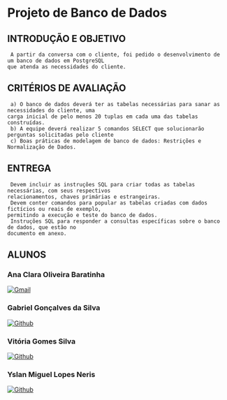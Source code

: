 # Projeto de Banco de Dados

## INTRODUÇÃO E OBJETIVO

     A partir da conversa com o cliente, foi pedido o desenvolvimento de um banco de dados em PostgreSQL 
    que atenda as necessidades do cliente.

## CRITÉRIOS DE AVALIAÇÃO

     a) O banco de dados deverá ter as tabelas necessárias para sanar as necessidades do cliente, uma 
    carga inicial de pelo menos 20 tuplas em cada uma das tabelas construídas.
     b) A equipe deverá realizar 5 comandos SELECT que solucionarão perguntas solicitadas pelo cliente
     c) Boas práticas de modelagem de banco de dados: Restrições e Normalização de Dados.


## ENTREGA

     Devem incluir as instruções SQL para criar todas as tabelas necessárias, com seus respectivos 
    relacionamentos, chaves primárias e estrangeiras.
     Devem conter comandos para popular as tabelas criadas com dados fictícios ou reais de exemplo, 
    permitindo a execução e teste do banco de dados.
     Instruções SQL para responder a consultas específicas sobre o banco de dados, que estão no 
    documento em anexo.


## ALUNOS

### Ana Clara Oliveira Baratinha 

[![Gmail](https://img.shields.io/badge/Gmail-D14836?style=for-the-badge&logo=gmail&logoColor=white)](mailto:)

### Gabriel Gonçalves da Silva

[![Github](https://img.shields.io/badge/GitHub-100000?style=for-the-badge&logo=github&logoColor=white)](https://github.com/GabrielGonSilva) 

### Vitória Gomes Silva

[![Github](https://img.shields.io/badge/GitHub-100000?style=for-the-badge&logo=github&logoColor=white)](https://github.com/11Vdamas) 

### Yslan Miguel Lopes Neris

[![Github](https://img.shields.io/badge/GitHub-100000?style=for-the-badge&logo=github&logoColor=white)](https://github.com/yslanlopes12) 
